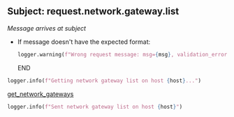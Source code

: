 ## Subject: request.network.gateway.list

_Message arrives at subject_

* If message doesn't have the expected format:
  ```python
  logger.warning(f"Wrong request message: msg={msg}, validation_error={e}")
  ```
  END

```python
logger.info(f"Getting network gateway list on host {host}...")
```

[get_network_gateways](../repositories/velocloud_repository/get_network_gateways.md)

```python
logger.info(f"Sent network gateway list on host {host}")
```